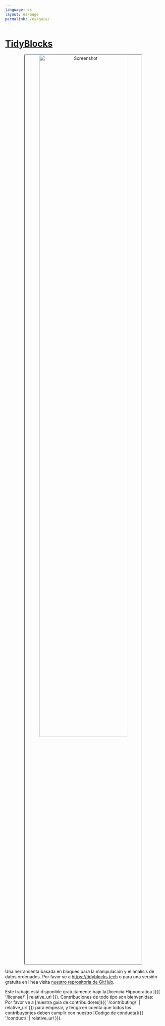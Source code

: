 ```yaml
---
language: es
layout: es/page
permalink: /es/guia/
---
```


<h1><a href="../index.html">TidyBlocks</a></h1>

<div align="center">
  <img width="75%" border="1" src="{{ '/static/screenshot.png' | relative_url }}" alt="Screenshot" />
</div>

Una herramienta basada en bloques para la manipulación y el análisis de datos ordenados.
Por favor ve a <https://tidyblocks.tech> o para una versión gratuita en línea
visita [nuestro reprositoria de GitHub]({{site.repo}}).

Este trabajo está disponible gratuitamente bajo la [licencia Hippocratica ]({{ '/license/' | relative_url }}).
Contribuciones de todo tipo son bienvenidas:
Por favor ve a [nuestra guia de contribuidores]({{ '/contributing/' | relative_url }}) para empezar,
y tenga en cuenta que todos los contribuyentes deben cumplir con nuestro [Codigo de conducta]({{ '/conduct/' | relative_url }}).
